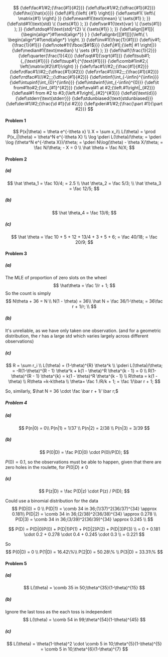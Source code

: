 $$
{\def\fac#1/#2;{\frac{#1}{#2}}}
{\def\dfac#1/#2;{\dfrac{#1}{#2}}}
{\def\hx{{\hat{x}}}}
{\def\(#1);{\left( {#1} \right)}}
{\def\sets#1{  \left\{  \matrix{#1}  \right\}   }}
{\def\mean#1{\text{mean} \( \sets{#1} ); }}
{\def\std#1{\text{std}   \( {\sets{#1}} ); }}
{\def\var#1{\text{var}   \( {\sets{#1}} ); }}
{\def\stdsq#1{\text{std}^{2} \( {\sets{#1}} ); }}
{\def\align[[#1]]{   {\begin{align*}#1\end{align*}}   }  }
{\def\alignbr[[[#1]]]{\left\{ \ \begin{align*}#1\end{align*} \right. }}
{\def\inv#1{\frac{1}{#1}}}
{\def\iv#1;{\frac{1}{#1}}}
{\def\note#1!{\fbox{$#1$}}}
{\def\|#1|;{\left| #1 \right|}}
{\def\median#1{\text{median}  \( \sets {#1} ); }}
{\def\half{\frac{1}{2}}}
{\def\quarter{\frac{1}{4}}}
{\def\sqt#1]{\sqrt{#1}}}
{\def\tsub#1;{_{\text{#1}}}}
{\def\tsup#1;{^{\text{#1}}}}
{\def\comb#1in#2;{
\left(\matrix{#2\\#1}\right)
}}
{\def\rfac#1//#2;;{\frac{#1}{#2}}}
{\def\rdfac#1//#2;;{\dfrac{#1}{#2}}}
{\def\rrfac#1///#2;;;{\frac{#1}{#2}}}
{\def\rrdfac#1///#2;;;{\dfrac{#1}{#2}}}
{\def\intinf{\int_{-\infin}^{\infin}}}
{\def\intupinf{\int_{0}^{\infin}}}
{\def\intdwinf{\int_{-\infin}^{0}}}
{\def\it from#1to#2;{\int_{#1}^{#2}}}
{\def\eval#1 at #2;{\left.#1\right|_{#2}}}
{\def\eal#1 from #2 to #3;{\left.#1\right|_{#2}^{#3}}}
{\def\d{\text{d}}}
{\def\stderr{\text{stderr}}}
{\def\stdunbiased{\text{stdunbiased}}}
{\def\deri#1/#2;{\frac{\d #1}{\d #2}}}
{\def\pderi#1/#2;{\frac{\part #1}{\part #2}}}
$$

#### Problem 1

$$
P(x|\theta) = \theta e^{-\theta x} \\
X = \sum x_i\\
L(\theta) = \prod P(x_i|\theta) = \theta^N e^{-\theta X} \\
\log \pderi L(\theta)/\theta; = \pderi \log (\theta^N e^{-\theta X})/\theta; = \pderi N\log(\theta) - \theta X/\theta; = \fac N/\theta; - X = 0 \\
\hat \theta = \fac N/X;
$$



#### Problem 2

##### (a)

$$
\hat \theta_1 = \fac 10/4; = 2.5 \\
\hat \theta_2 = \fac 5/3; \\
\hat \theta_3 = \fac 12/5;
$$

##### (b)

$$
\hat \theta_4 = \fac 13/6;
$$

##### (c)

$$
\hat \theta = \fac 10 + 5 + 12 + 13/4 + 3 + 5 + 6; = \fac 40/18; = \fac 20/9;
$$



#### Problem 3

##### (a)

The MLE of proportion of zero slots on the wheel
$$
\hat\theta = \fac 1/r + 1;
$$
So the count is simply
$$
N\theta + 36 = N \\
N(1 - \theta) = 36\\
\hat N = \fac 36/1-\theta; = 36\fac r + 1/r;  \\
$$

##### (b)

It's unreliable, as we have only taken one observation. (and for a geometric distribution, the $r$ has a large std which varies largely across different observations)

##### (c)
$$
R = \sum r_i \\
L(\theta) = (1-\theta)^{R} \theta^k \\
\pderi L(\theta)/\theta; = -R(1-\theta)^{R - 1} \theta^k + k(1 - \theta)^R \theta^{k - 1} = 0 \\
R(1- \theta)^{R - 1} \theta^{k} = k(1 - \theta)^R \theta^{k - 1} \\
R\theta = k(1 - \theta) \\
R\theta =k-k\theta \\
\theta= \fac 1 /R/k + 1; = \fac 1/\bar r + 1;
$$

So, similarly, $\hat N = 36 \cdot \fac  \bar r + 1/ \bar r;$



##### Problem 4

##### (a)

$$
P(n|0) = 0\\
P(n|1) = 1/37 \\
P(n|2) = 2/38 \\
P(n|3) = 3/39
$$

##### (b)

$$
P(0|D) = \fac P(D|0) \cdot P(0)/P(D);
$$

$P(0) = 0.1$, so the observations must be able to happen, given that there are zero holes in the roulette, for $P(0|D) \neq 0$

##### (c)

$$
P(z|D) = \fac P(D|z) \cdot P(z) / P(D);
$$

Could use a binomial distribution for the data
$$
P(D|0) = 0 \\
P(D|1) = \comb 34 in 36;(1/37)^2(36/37)^{34} \approx 0.181\\
P(D|2) = \comb 34 in 36;(2/38)^2(36/38)^{34} \approx 0.278 \\
P(D|3) = \comb 34 in 36;(3/39)^2(36/39)^{34} \approx 0.245 \\
$$

$$
P(D) = P(D|0)P(0) + P(D|1)P(1) + P(D|2)P(2) + P(D|3)P(3) \\
= 0 + 0.181 \cdot 0.2 + 0.278 \cdot 0.4 + 0.245 \cdot 0.3 \\
= 0.221
$$

So
$$
P(0|D) = 0 \\
P(1|D) = 16.42\%\\
P(2|D) = 50.28\% \\
P(3|D) = 33.31\% 
$$


#### Problem 5

##### (a)

$$
L(\theta) = \comb 35 in 50;\theta^{35}(1-\theta)^{15}
$$

##### (b)

Ignore the last toss as the each toss is independent
$$
L(\theta) = \comb 54 in 99;\theta^{54}(1-\theta)^{45}
$$

##### (c)

$$
L(\theta) = \theta(1-\theta)^2 \cdot \comb 5 in 10;\theta^{5}(1-\theta)^{5} = \comb 5 in 10;\theta^{6}(1-\theta)^{7} 
$$







